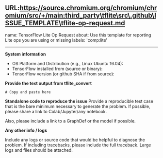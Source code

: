 URL:https://source.chromium.org/chromium/chromium/src/+/main:third_party\tflite\src\.github\ISSUE_TEMPLATE\tflite-op-request.md
---
name: TensorFlow Lite Op Request
about: Use this template for reporting Lite ops you are using or missing
labels: 'comp:lite'

---

**System information**
- OS Platform and Distribution (e.g., Linux Ubuntu 16.04):
- TensorFlow installed from (source or binary):
- TensorFlow version (or github SHA if from source):


**Provide the text output from tflite_convert**

```
# Copy and paste here
```

**Standalone code to reproduce the issue** 
Provide a reproducible test case that is the bare minimum necessary to generate
the problem. If possible, please share a link to Colab/Jupyter/any notebook.

Also, please include a link to a GraphDef or the model if possible.

**Any other info / logs**

Include any logs or source code that would be helpful to diagnose the problem.
If including tracebacks, please include the full traceback. Large logs and files
should be attached.
